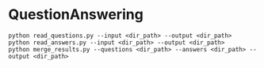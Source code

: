 # QuestionAnswering

`python read_questions.py --input <dir_path> --output <dir_path>`  
`python read_answers.py --input <dir_path> --output <dir_path>`  
`python merge_results.py --questions <dir_path> --answers <dir_path> --output <dir_path>`  
